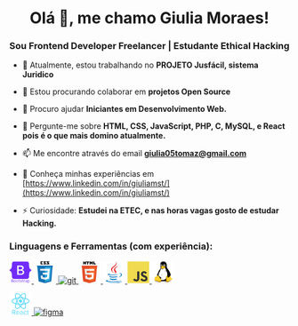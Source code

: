 <h1 align="center">Olá 👋, me chamo Giulia Moraes!</h1>
<h3 align="center">Sou Frontend Developer Freelancer | Estudante Ethical Hacking</h3>

- 🔭 Atualmente, estou trabalhando no **PROJETO Jusfácil, sistema Juridico**

- 👯 Estou procurando colaborar em **projetos Open Source**

- 🤝 Procuro ajudar **Iniciantes em Desenvolvimento Web.**

- 💬 Pergunte-me sobre **HTML, CSS, JavaScript, PHP, C, MySQL, e React pois é o que mais domino atualmente.**

- 📫 Me encontre através do email **giulia05tomaz@gmail.com**

- 📄 Conheça minhas experiências em [https://www.linkedin.com/in/giuliamst/](https://www.linkedin.com/in/giuliamst/)

- ⚡ Curiosidade: **Estudei na ETEC, e nas horas vagas gosto de estudar Hacking.**

<h3 align="left">Linguagens e Ferramentas (com experiência): </h3>
<p align="left"> <a href="https://getbootstrap.com/" target="_blank"> <img src="https://raw.githubusercontent.com/devicons/devicon/master/icons/bootstrap/bootstrap-plain-wordmark.svg" alt="bootstrap" width="40" height="40"/> </a> <a href="https://www.w3schools.com/css/" target="_blank"> <img src="https://raw.githubusercontent.com/devicons/devicon/master/icons/css3/css3-original-wordmark.svg" alt="css3" width="40" height="40"/> </a>  <a href="https://git-scm.com/" target="_blank"> <img src="https://www.vectorlogo.zone/logos/git-scm/git-scm-icon.svg" alt="git" width="40" height="40"/> </a> </a> <a href="https://www.w3.org/html/" target="_blank"> <img src="https://raw.githubusercontent.com/devicons/devicon/master/icons/html5/html5-original-wordmark.svg" alt="html5" width="40" height="40"/> </a> <a href="https://www.java.com/" target="_blank"> <img src="https://raw.githubusercontent.com/devicons/devicon/master/icons/java/java-original.svg" alt="java" width="40" height="40"/> </a> <a href="https://developer.mozilla.org/en-US/docs/Web/JavaScript" target="_blank"> <img src="https://raw.githubusercontent.com/devicons/devicon/master/icons/javascript/javascript-original.svg" alt="javascript" width="40" height="40"/> </a> <a href="https://www.linux.org/" target="_blank"> <img src="https://raw.githubusercontent.com/devicons/devicon/master/icons/linux/linux-original.svg" alt="linux" width="40" height="40"/> </a> </p>
<p align="left"> <a href="https://reactjs.org/" target="_blank"> <img src="https://raw.githubusercontent.com/devicons/devicon/master/icons/react/react-original-wordmark.svg" alt="react" width="40" height="40"/> </a>
<a href="https://www.figma.com/" target="_blank"> <img src="https://www.vectorlogo.zone/logos/figma/figma-icon.svg" alt="figma" width="40" height="40"/> </a>  </p>
